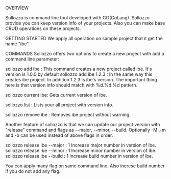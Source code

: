 
OVERVİEW

Sollozzo is command line tool developed with GO(GoLang). Sollozzo provide you can keep version info of your projects. Also you can make base CRUD operations on these projects.
 
GETTING STARTED
We apply all operation on sample project that it get the name "ibe".

COMMANDS
Sollozzo offers two options to create a new project with add a command line parameter:

 sollozzo add ibe : This command creates a new project called ibe. It's version is 1.0.0 by default
 sollozzo add ibe 1.2.3 : In the same way this creates ibe project. In addition 1.2.3 is ibe's version. The important thing here is that version info should match with %d.%d.%d pattern. 
 
 sollozzo current ibe: Gets current version of ibe.
 
 sollozzo list       : Lists your all project with version info.
 
 sollozzo remove ibe : Removes ibe project without warning.
 
 Another feature of sollozzo is that we can update our project version with "release" command and flags as --major, --minor, --build. Optionally -M ,-m and -b can be used instead of above flags in order.
 
 sollozzo release ibe --major : 1 Increase major number in version of ibe.
 sollozzo release ibe --minor : 1 Increase minor number in version of ibe.
 sollozzo release ibe --build : 1 Increase build number in version of ibe.
 
 You can apply many flag on same command line. Also increse build number if you do not add any flag.
